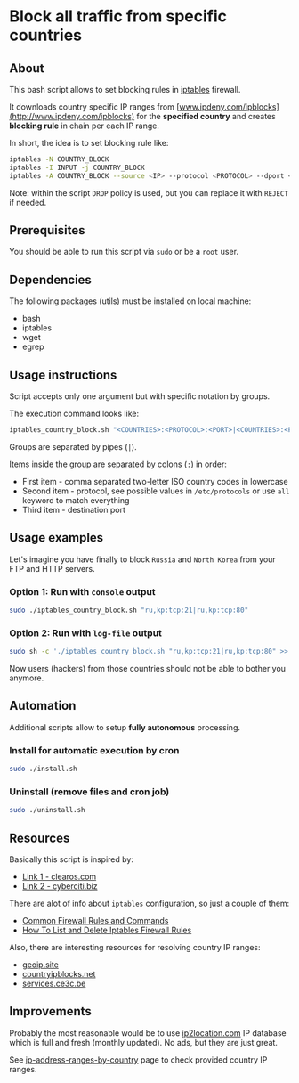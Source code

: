 # Block all traffic from specific countries

## About
This bash script allows to set blocking rules in [iptables](https://www.netfilter.org/projects/iptables/index.html) firewall.

It downloads country specific IP ranges from [www.ipdeny.com/ipblocks](http://www.ipdeny.com/ipblocks)
 for the **specified country** and creates **blocking rule** in chain per each IP range.

In short, the idea is to set blocking rule like:
```bash
iptables -N COUNTRY_BLOCK
iptables -I INPUT -j COUNTRY_BLOCK
iptables -A COUNTRY_BLOCK --source <IP> --protocol <PROTOCOL> --dport <PORT> -j DROP
```
Note: within the script `DROP` policy is used, but you can replace it with `REJECT` if needed.

## Prerequisites
You should be able to run this script via `sudo` or be a `root` user.

## Dependencies
The following packages (utils) must be installed on local machine:
- bash
- iptables
- wget
- egrep

## Usage instructions
Script accepts only one argument but with specific notation by groups.

The execution command looks like:
```bash
iptables_country_block.sh "<COUNTRIES>:<PROTOCOL>:<PORT>|<COUNTRIES>:<PROTOCOL>:<PORT>"
```

Groups are separated by pipes (`|`).

Items inside the group are separated by colons (`:`) in order:
- First item - comma separated two-letter ISO country codes in lowercase
- Second item - protocol, see possible values in `/etc/protocols` or use `all` keyword to match everything
- Third item - destination port

## Usage examples
Let's imagine you have finally to block `Russia` and `North Korea` from your FTP and HTTP servers.

### Option 1: Run with `console` output
```bash
sudo ./iptables_country_block.sh "ru,kp:tcp:21|ru,kp:tcp:80"
```

### Option 2: Run with `log-file` output
```bash
sudo sh -c './iptables_country_block.sh "ru,kp:tcp:21|ru,kp:tcp:80" >> /var/log/country_block.log'
```

Now users (hackers) from those countries should not be able to bother you anymore.

## Automation
Additional scripts allow to setup **fully autonomous** processing.

### Install for automatic execution by cron
```bash
sudo ./install.sh
```

### Uninstall (remove files and cron job)
```bash
sudo ./uninstall.sh
```

## Resources
Basically this script is inspired by:
- [Link 1 - clearos.com](https://www.clearos.com/clearfoundation/social/community/how-to-easily-block-whole-country-s-with-iptables)
- [Link 2 - cyberciti.biz](https://www.cyberciti.biz/faq/block-entier-country-using-iptables/)

There are alot of info about `iptables` configuration, so just a couple of them:
- [Common Firewall Rules and Commands](https://www.digitalocean.com/community/tutorials/iptables-essentials-common-firewall-rules-and-commands)
- [How To List and Delete Iptables Firewall Rules](https://www.digitalocean.com/community/tutorials/how-to-list-and-delete-iptables-firewall-rules)

Also, there are interesting resources for resolving country IP ranges:
- [geoip.site](https://geoip.site)
- [countryipblocks.net](https://www.countryipblocks.net/acl.php)
- [services.ce3c.be](http://services.ce3c.be/ciprg/)

## Improvements
Probably the most reasonable would be to use [ip2location.com](https://download.ip2location.com/lite/) IP database which is full and fresh (monthly updated). No ads, but they are just great.

See [ip-address-ranges-by-country](https://lite.ip2location.com/ip-address-ranges-by-country) page to check provided country IP ranges.
